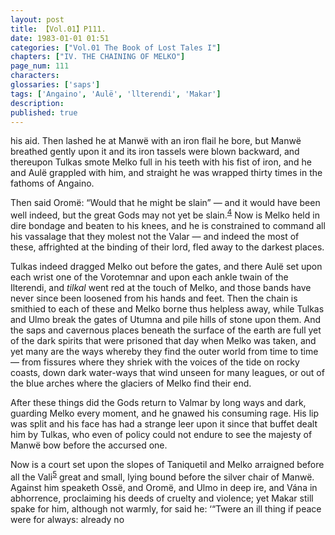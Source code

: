 ```yaml
---
layout: post
title: 【Vol.01】P111.
date: 1983-01-01 01:51
categories: ["Vol.01 The Book of Lost Tales I"]
chapters: ["IV. THE CHAINING OF MELKO"]
page_num: 111
characters: 
glossaries: ['saps']
tags: ['Angaino', 'Aulë', 'llterendi', 'Makar']
description: 
published: true
---
```


<p style="text-indent: 0;">
his aid. Then lashed he at Manwë with an iron flail he bore, but Manwë breathed gently upon it and its iron tassels were blown backward, and thereupon Tulkas smote Melko full in his teeth with his fist of iron, and he and Aulë grappled with him, and straight he was wrapped thirty times in the fathoms of Angaino.
</p>

Then said Oromë: “Would that he might be slain” — and it would have been well indeed, but the great Gods may not yet be slain.<SUP>[4]({{site.baseurl}}/vol01-p115)</SUP> Now is Melko held in dire bondage and beaten to his knees, and he is constrained to command all his vassalage that they molest not the Valar — and indeed the most of these, affrighted at the binding of their lord, fled away to the darkest places.

Tulkas indeed dragged Melko out before the gates, and there Aulë set upon each wrist one of the Vorotemnar and upon each ankle twain of the Ilterendi, and <I>tilkal</I> went red at the touch of Melko, and those bands have never since been loosened from his hands and feet. Then the chain is smithied to each of these and Melko borne thus helpless away, while Tulkas and Ulmo break the gates of Utumna and pile hills of stone upon them. And the saps and cavernous places beneath the surface of the earth are full yet of the dark spirits that were prisoned that day when Melko was taken, and yet many are the ways whereby they find the outer world from time to time — from fissures where they shriek with the voices of the tide on rocky coasts, down dark water-ways that wind unseen for many leagues, or out of the blue arches where the glaciers of Melko find their end.

After these things did the Gods return to Valmar by long ways and dark, guarding Melko every moment, and he gnawed his consuming rage. His lip was split and his face has had a strange leer upon it since that buffet dealt him by Tulkas, who even of policy could not endure to see the majesty of Manwë bow before the accursed one.

Now is a court set upon the slopes of Taniquetil and Melko arraigned before all the Vali<SUP>[5]({{site.baseurl}}/vol01-p115)</SUP> great and small, lying bound before the silver chair of Manwë. Against him speaketh Ossë, and Oromë, and Ulmo in deep ire, and Vána in abhorrence, proclaiming his deeds of cruelty and violence; yet Makar still spake for him, although not warmly, for said he: ‘“Twere an ill thing if peace were for always: already no


